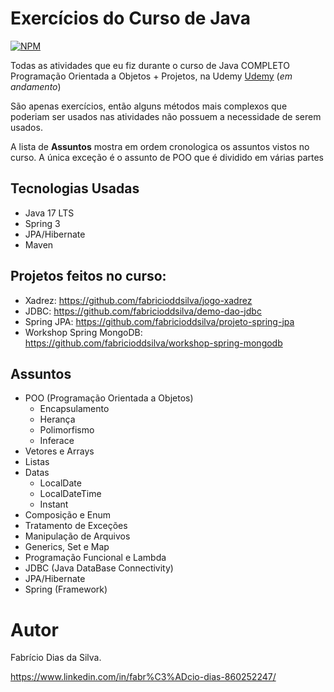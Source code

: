 # Exercícios do Curso de Java

[![NPM](https://img.shields.io/npm/l/react)](https://github.com/fabricioddsilva/curso-java/blob/main/LICENSE)

Todas as atividades que eu fiz durante o curso de Java COMPLETO Programação Orientada a Objetos + Projetos, na Udemy [Udemy](https://www.udemy.com/ "Site da Udemy")  (_em andamento_)    

São apenas exercícios, então alguns métodos mais complexos que poderiam ser usados nas atividades não possuem a necessidade de serem usados.  

A lista de **Assuntos** mostra em ordem cronologica os assuntos vistos no curso. A única exceção é o assunto de POO que é dividido em várias partes

## Tecnologias Usadas
- Java 17 LTS
- Spring 3
- JPA/Hibernate
- Maven

## Projetos feitos no curso:
- Xadrez: https://github.com/fabricioddsilva/jogo-xadrez
- JDBC: https://github.com/fabricioddsilva/demo-dao-jdbc
- Spring JPA: https://github.com/fabricioddsilva/projeto-spring-jpa
- Workshop Spring MongoDB: https://github.com/fabricioddsilva/workshop-spring-mongodb

## Assuntos
- POO (Programação Orientada a Objetos)
  - Encapsulamento
  - Herança
  - Polimorfismo
  - Inferace
- Vetores e Arrays
- Listas
- Datas
  - LocalDate
  - LocalDateTime
  - Instant
- Composição e Enum
- Tratamento de Exceções
- Manipulação de Arquivos
- Generics, Set e Map
- Programação Funcional e Lambda
- JDBC (Java DataBase Connectivity) 
- JPA/Hibernate
- Spring (Framework)

# Autor

Fabrício Dias da Silva.  

https://www.linkedin.com/in/fabr%C3%ADcio-dias-860252247/

